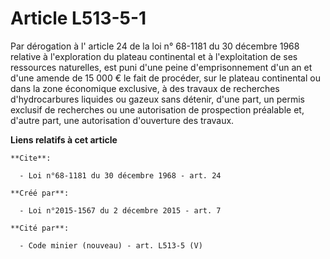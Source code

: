 # Article L513-5-1

Par dérogation à l'
article 24 de la loi n° 68-1181 du 30 décembre 1968
relative à l'exploration du plateau continental et à l'exploitation de ses ressources naturelles, est puni d'une peine
d'emprisonnement d'un an et d'une amende de 15 000 € le fait de procéder, sur le plateau continental ou dans la zone
économique exclusive, à des travaux de recherches d'hydrocarbures liquides ou gazeux sans détenir, d'une part, un permis
exclusif de recherches ou une autorisation de prospection préalable et, d'autre part, une autorisation d'ouverture des
travaux.

**Liens relatifs à cet article**

	**Cite**:

	  - Loi n°68-1181 du 30 décembre 1968 - art. 24

	**Créé par**:

	  - Loi n°2015-1567 du 2 décembre 2015 - art. 7

	**Cité par**:

	  - Code minier (nouveau) - art. L513-5 (V)
